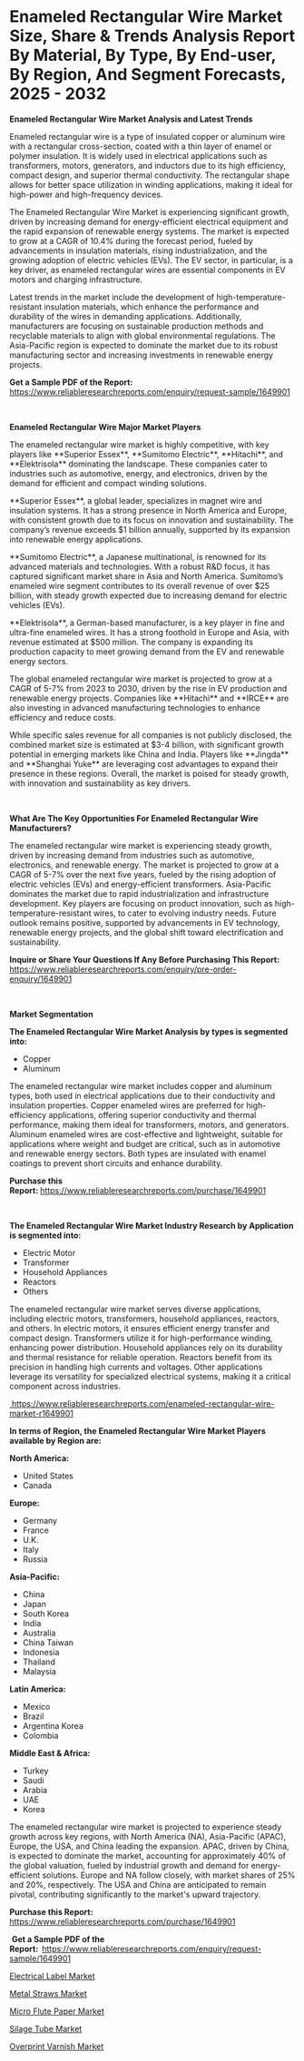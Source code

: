 <p><h1>Enameled Rectangular Wire Market Size, Share & Trends Analysis Report By Material, By Type, By End-user, By Region, And Segment Forecasts, 2025 - 2032</h1></p><p><strong>Enameled Rectangular Wire Market Analysis and Latest Trends</strong></p>
<p><p>Enameled rectangular wire is a type of insulated copper or aluminum wire with a rectangular cross-section, coated with a thin layer of enamel or polymer insulation. It is widely used in electrical applications such as transformers, motors, generators, and inductors due to its high efficiency, compact design, and superior thermal conductivity. The rectangular shape allows for better space utilization in winding applications, making it ideal for high-power and high-frequency devices.</p><p>The Enameled Rectangular Wire Market is experiencing significant growth, driven by increasing demand for energy-efficient electrical equipment and the rapid expansion of renewable energy systems. The market is expected to grow at a CAGR of 10.4% during the forecast period, fueled by advancements in insulation materials, rising industrialization, and the growing adoption of electric vehicles (EVs). The EV sector, in particular, is a key driver, as enameled rectangular wires are essential components in EV motors and charging infrastructure.</p><p>Latest trends in the market include the development of high-temperature-resistant insulation materials, which enhance the performance and durability of the wires in demanding applications. Additionally, manufacturers are focusing on sustainable production methods and recyclable materials to align with global environmental regulations. The Asia-Pacific region is expected to dominate the market due to its robust manufacturing sector and increasing investments in renewable energy projects.</p></p>
<p><strong>Get a Sample PDF of the Report:&nbsp;</strong> <a href="https://www.reliableresearchreports.com/enquiry/request-sample/1649901?utm_campaign=83&utm_medium=2&utm_source=Github&utm_content=ia&utm_term=25012025&utm_id=enameled-rectangular-wire">https://www.reliableresearchreports.com/enquiry/request-sample/1649901</a></p>
<p>&nbsp;</p>
<p><strong>Enameled Rectangular Wire Major Market Players</strong></p>
<p><p>The enameled rectangular wire market is highly competitive, with key players like **Superior Essex**, **Sumitomo Electric**, **Hitachi**, and **Elektrisola** dominating the landscape. These companies cater to industries such as automotive, energy, and electronics, driven by the demand for efficient and compact winding solutions.</p><p>**Superior Essex**, a global leader, specializes in magnet wire and insulation systems. It has a strong presence in North America and Europe, with consistent growth due to its focus on innovation and sustainability. The company’s revenue exceeds $1 billion annually, supported by its expansion into renewable energy applications.</p><p>**Sumitomo Electric**, a Japanese multinational, is renowned for its advanced materials and technologies. With a robust R&D focus, it has captured significant market share in Asia and North America. Sumitomo’s enameled wire segment contributes to its overall revenue of over $25 billion, with steady growth expected due to increasing demand for electric vehicles (EVs).</p><p>**Elektrisola**, a German-based manufacturer, is a key player in fine and ultra-fine enameled wires. It has a strong foothold in Europe and Asia, with revenue estimated at $500 million. The company is expanding its production capacity to meet growing demand from the EV and renewable energy sectors.</p><p>The global enameled rectangular wire market is projected to grow at a CAGR of 5-7% from 2023 to 2030, driven by the rise in EV production and renewable energy projects. Companies like **Hitachi** and **IRCE** are also investing in advanced manufacturing technologies to enhance efficiency and reduce costs.</p><p>While specific sales revenue for all companies is not publicly disclosed, the combined market size is estimated at $3-4 billion, with significant growth potential in emerging markets like China and India. Players like **Jingda** and **Shanghai Yuke** are leveraging cost advantages to expand their presence in these regions. Overall, the market is poised for steady growth, with innovation and sustainability as key drivers.</p></p>
<p>&nbsp;</p>
<p><strong>What Are The Key Opportunities For Enameled Rectangular Wire Manufacturers?</strong></p>
<p><p>The enameled rectangular wire market is experiencing steady growth, driven by increasing demand from industries such as automotive, electronics, and renewable energy. The market is projected to grow at a CAGR of 5-7% over the next five years, fueled by the rising adoption of electric vehicles (EVs) and energy-efficient transformers. Asia-Pacific dominates the market due to rapid industrialization and infrastructure development. Key players are focusing on product innovation, such as high-temperature-resistant wires, to cater to evolving industry needs. Future outlook remains positive, supported by advancements in EV technology, renewable energy projects, and the global shift toward electrification and sustainability.</p></p>
<p><strong>Inquire or Share Your Questions If Any Before Purchasing This Report:</strong> <a href="https://www.reliableresearchreports.com/enquiry/pre-order-enquiry/1649901?utm_campaign=83&utm_medium=2&utm_source=Github&utm_content=ia&utm_term=25012025&utm_id=enameled-rectangular-wire">https://www.reliableresearchreports.com/enquiry/pre-order-enquiry/1649901</a></p>
<p>&nbsp;</p>
<p><strong>Market Segmentation</strong></p>
<p><strong>The Enameled Rectangular Wire Market Analysis by types is segmented into:</strong></p>
<p><ul><li>Copper</li><li>Aluminum</li></ul></p>
<p><p>The enameled rectangular wire market includes copper and aluminum types, both used in electrical applications due to their conductivity and insulation properties. Copper enameled wires are preferred for high-efficiency applications, offering superior conductivity and thermal performance, making them ideal for transformers, motors, and generators. Aluminum enameled wires are cost-effective and lightweight, suitable for applications where weight and budget are critical, such as in automotive and renewable energy sectors. Both types are insulated with enamel coatings to prevent short circuits and enhance durability.</p></p>
<p><strong>Purchase this Report:&nbsp;</strong><a href="https://www.reliableresearchreports.com/purchase/1649901?utm_campaign=83&utm_medium=2&utm_source=Github&utm_content=ia&utm_term=25012025&utm_id=enameled-rectangular-wire">https://www.reliableresearchreports.com/purchase/1649901</a></p>
<p>&nbsp;</p>
<p><strong>The Enameled Rectangular Wire Market Industry Research by Application is segmented into:</strong></p>
<p><ul><li>Electric Motor</li><li>Transformer</li><li>Household Appliances</li><li>Reactors</li><li>Others</li></ul></p>
<p><p>The enameled rectangular wire market serves diverse applications, including electric motors, transformers, household appliances, reactors, and others. In electric motors, it ensures efficient energy transfer and compact design. Transformers utilize it for high-performance winding, enhancing power distribution. Household appliances rely on its durability and thermal resistance for reliable operation. Reactors benefit from its precision in handling high currents and voltages. Other applications leverage its versatility for specialized electrical systems, making it a critical component across industries.</p></p>
<p><a href="https://www.reliableresearchreports.com/enameled-rectangular-wire-market-r1649901?utm_campaign=83&utm_medium=2&utm_source=Github&utm_content=ia&utm_term=25012025&utm_id=enameled-rectangular-wire">&nbsp;https://www.reliableresearchreports.com/enameled-rectangular-wire-market-r1649901</a></p>
<p><strong>In terms of Region, the Enameled Rectangular Wire Market Players available by Region are:</strong></p>
<p>
    <p> <strong> North America: </strong>
        <ul>
            <li>United States</li>
            <li>Canada</li>
        </ul>
        </p> 
    <p> <strong> Europe: </strong>
        <ul>
            <li>Germany</li>
            <li>France</li>
            <li>U.K.</li>
            <li>Italy</li>
            <li>Russia</li>
        </ul>
        </p> 
    <p> <strong> Asia-Pacific: </strong>
        <ul>
            <li>China</li>
            <li>Japan</li>
            <li>South Korea</li>
            <li>India</li>
            <li>Australia</li>
            <li>China Taiwan</li>
            <li>Indonesia</li>
            <li>Thailand</li>
            <li>Malaysia</li>
        </ul>
        </p> 
    <p> <strong> Latin America: </strong>
        <ul>
            <li>Mexico</li>
            <li>Brazil</li>
            <li>Argentina Korea</li>
            <li>Colombia</li>
        </ul>
        </p> 
    <p> <strong> Middle East & Africa: </strong>
        <ul>
            <li>Turkey</li>
            <li>Saudi</li>
            <li>Arabia</li>
            <li>UAE</li>
            <li>Korea</li>
        </ul>
    </p>
    </p>
<p><p>The enameled rectangular wire market is projected to experience steady growth across key regions, with North America (NA), Asia-Pacific (APAC), Europe, the USA, and China leading the expansion. APAC, driven by China, is expected to dominate the market, accounting for approximately 40% of the global valuation, fueled by industrial growth and demand for energy-efficient solutions. Europe and NA follow closely, with market shares of 25% and 20%, respectively. The USA and China are anticipated to remain pivotal, contributing significantly to the market's upward trajectory.</p></p>
<p><strong>Purchase this Report: </strong><a href="https://www.reliableresearchreports.com/purchase/1649901?utm_campaign=83&utm_medium=2&utm_source=Github&utm_content=ia&utm_term=25012025&utm_id=enameled-rectangular-wire">https://www.reliableresearchreports.com/purchase/1649901</a></p>
<p>&nbsp;<strong>Get a Sample PDF of the Report:&nbsp;&nbsp;</strong><a href="https://www.reliableresearchreports.com/enquiry/request-sample/1649901?utm_campaign=83&utm_medium=2&utm_source=Github&utm_content=ia&utm_term=25012025&utm_id=enameled-rectangular-wire">https://www.reliableresearchreports.com/enquiry/request-sample/1649901</a></p>
<p><strong></strong></p>
<p><p><a href="https://github.com/oslieselotte2192/Market-Research-Report-List-1/blob/main/electrical-label-market.md?utm_campaign=83&utm_medium=2&utm_source=Github&utm_content=ia&utm_term=25012025&utm_id=enameled-rectangular-wire">Electrical Label Market</a></p><p><a href="https://github.com/tambraunrue691969/Market-Research-Report-List-1/blob/main/metal-straws-market.md?utm_campaign=83&utm_medium=2&utm_source=Github&utm_content=ia&utm_term=25012025&utm_id=enameled-rectangular-wire">Metal Straws Market</a></p><p><a href="https://github.com/jeastefanowicz7816/Market-Research-Report-List-1/blob/main/micro-flute-paper-market.md?utm_campaign=83&utm_medium=2&utm_source=Github&utm_content=ia&utm_term=25012025&utm_id=enameled-rectangular-wire">Micro Flute Paper Market</a></p><p><a href="https://github.com/siobhanbusker813/Market-Research-Report-List-1/blob/main/silage-tube-market.md?utm_campaign=83&utm_medium=2&utm_source=Github&utm_content=ia&utm_term=25012025&utm_id=enameled-rectangular-wire">Silage Tube Market</a></p><p><a href="https://github.com/lizamflotow/Market-Research-Report-List-1/blob/main/overprint-varnish-market.md?utm_campaign=83&utm_medium=2&utm_source=Github&utm_content=ia&utm_term=25012025&utm_id=enameled-rectangular-wire">Overprint Varnish Market</a></p></p>